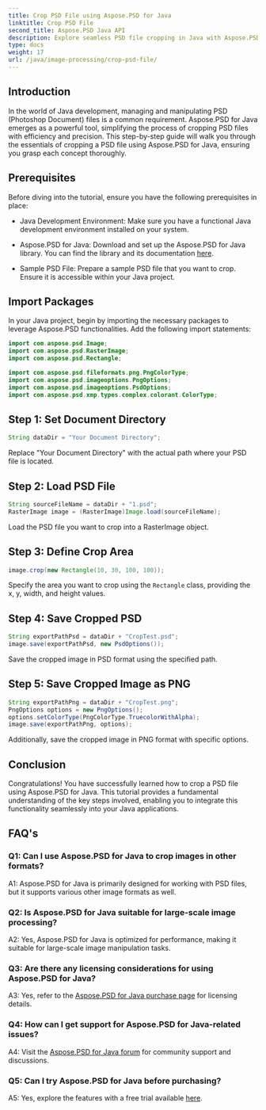 ```yaml
---
title: Crop PSD File using Aspose.PSD for Java
linktitle: Crop PSD File
second_title: Aspose.PSD Java API
description: Explore seamless PSD file cropping in Java with Aspose.PSD. Effortlessly integrate precision and efficiency into your image manipulation tasks.
type: docs
weight: 17
url: /java/image-processing/crop-psd-file/
---
```

## Introduction

In the world of Java development, managing and manipulating PSD (Photoshop Document) files is a common requirement. Aspose.PSD for Java emerges as a powerful tool, simplifying the process of cropping PSD files with efficiency and precision. This step-by-step guide will walk you through the essentials of cropping a PSD file using Aspose.PSD for Java, ensuring you grasp each concept thoroughly.

## Prerequisites

Before diving into the tutorial, ensure you have the following prerequisites in place:

- Java Development Environment: Make sure you have a functional Java development environment installed on your system.

- Aspose.PSD for Java: Download and set up the Aspose.PSD for Java library. You can find the library and its documentation [here](https://reference.aspose.com/psd/java/).

- Sample PSD File: Prepare a sample PSD file that you want to crop. Ensure it is accessible within your Java project.

## Import Packages

In your Java project, begin by importing the necessary packages to leverage Aspose.PSD functionalities. Add the following import statements:

```java
import com.aspose.psd.Image;
import com.aspose.psd.RasterImage;
import com.aspose.psd.Rectangle;

import com.aspose.psd.fileformats.png.PngColorType;
import com.aspose.psd.imageoptions.PngOptions;
import com.aspose.psd.imageoptions.PsdOptions;
import com.aspose.psd.xmp.types.complex.colorant.ColorType;
```

## Step 1: Set Document Directory

```java
String dataDir = "Your Document Directory";
```

Replace "Your Document Directory" with the actual path where your PSD file is located.

## Step 2: Load PSD File

```java
String sourceFileName = dataDir + "1.psd";
RasterImage image = (RasterImage)Image.load(sourceFileName);
```

Load the PSD file you want to crop into a RasterImage object.

## Step 3: Define Crop Area

```java
image.crop(new Rectangle(10, 30, 100, 100));
```

Specify the area you want to crop using the `Rectangle` class, providing the x, y, width, and height values.

## Step 4: Save Cropped PSD

```java
String exportPathPsd = dataDir + "CropTest.psd";
image.save(exportPathPsd, new PsdOptions());
```

Save the cropped image in PSD format using the specified path.

## Step 5: Save Cropped Image as PNG

```java
String exportPathPng = dataDir + "CropTest.png";
PngOptions options = new PngOptions();
options.setColorType(PngColorType.TruecolorWithAlpha);
image.save(exportPathPng, options);
```

Additionally, save the cropped image in PNG format with specific options.

## Conclusion

Congratulations! You have successfully learned how to crop a PSD file using Aspose.PSD for Java. This tutorial provides a fundamental understanding of the key steps involved, enabling you to integrate this functionality seamlessly into your Java applications.

## FAQ's

### Q1: Can I use Aspose.PSD for Java to crop images in other formats?

A1: Aspose.PSD for Java is primarily designed for working with PSD files, but it supports various other image formats as well.

### Q2: Is Aspose.PSD for Java suitable for large-scale image processing?

A2: Yes, Aspose.PSD for Java is optimized for performance, making it suitable for large-scale image manipulation tasks.

### Q3: Are there any licensing considerations for using Aspose.PSD for Java?

A3: Yes, refer to the [Aspose.PSD for Java purchase page](https://purchase.aspose.com/buy) for licensing details.

### Q4: How can I get support for Aspose.PSD for Java-related issues?

A4: Visit the [Aspose.PSD for Java forum](https://forum.aspose.com/c/psd/34) for community support and discussions.

### Q5: Can I try Aspose.PSD for Java before purchasing?

A5: Yes, explore the features with a free trial available [here](https://releases.aspose.com/).
